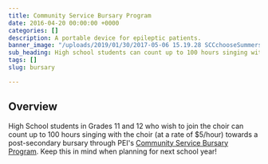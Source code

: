 ```yaml
---
title: Community Service Bursary Program
date: 2016-04-20 00:00:00 +0000
categories: []
description: A portable device for epileptic patients.
banner_image: "/uploads/2019/01/30/2017-05-06 15.19.28 SCCchooseSummerside DSCN1066B.jpg"
sub_heading: High school students can count up to 100 hours singing with the choir!
tags: []
slug: bursary

---
```

## Overview

High School students in Grades 11 and 12 who wish to join the choir can count up to 100 hours singing with the choir (at a rate of $5/hour) towards a post-secondary bursary through PEI's [Community Service Bursary Program](http://www.studentloan.pe.ca/index.php3?number=1041103&lang=E). Keep this in mind when planning for next school year!
